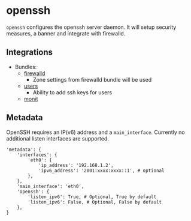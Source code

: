 # openssh

`openssh` configures the openssh server daemon.
It will setup security measures, a banner and integrate with firewalld.

## Integrations

* Bundles:
  * [firewalld](https://github.com/rullmann/bundlewrap-firewalld)
    * Zone settings from firewalld bundle will be used
  * [users](https://github.com/rullmann/bundlewrap-users)
    * Ability to add ssh keys for users
  * [monit](https://github.com/rullmann/bundlewrap-monit)

## Metadata

OpenSSH requires an IP(v6) address and a `main_interface`. Currently no additional listen interfaces are supported.

    'metadata': {
        'interfaces': {
            'eth0': {
                'ip_address': '192.168.1.2',
                'ipv6_address': '2001:xxxx:xxxx::1', # optional
            },
        },
        'main_interface': 'eth0',
        'openssh': {
            'listen_ipv6': True, # Optional, True by default
            'listen_ipv6': False, # Optional, False by default
        },
    }
